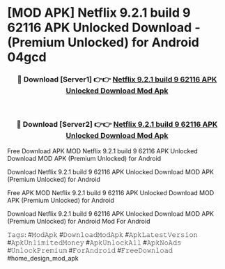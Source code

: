 # [MOD APK] Netflix 9.2.1 build 9 62116 APK Unlocked Download - (Premium Unlocked) for Android 04gcd



<div align="center">
<h3>🔴 Download [Server1] 👉👉 <a href="https://momento.my/?title=Netflix_9.2.1_build_9_62116_APK_Unlocked_Download">Netflix 9.2.1 build 9 62116 APK Unlocked Download Mod Apk</a></h3><br>

<h3>🔴 Download [Server2] 👉👉 <a href="https://momento.my/?title=Netflix_9.2.1_build_9_62116_APK_Unlocked_Download">Netflix 9.2.1 build 9 62116 APK Unlocked Download Mod Apk</a></h3>
</div>



Free Download APK MOD Netflix 9.2.1 build 9 62116 APK Unlocked Download MOD APK (Premium Unlocked) for Android

Download Netflix 9.2.1 build 9 62116 APK Unlocked Download MOD APK (Premium Unlocked) for Android

Free APK MOD Netflix 9.2.1 build 9 62116 APK Unlocked Download MOD APK (Premium Unlocked) for Android

Download Netflix 9.2.1 build 9 62116 APK Unlocked Download MOD APK (Premium Unlocked) for Android Mod For Android

𝚃𝚊𝚐𝚜: #𝙼𝚘𝚍𝙰𝚙𝚔 #𝙳𝚘𝚠𝚗𝚕𝚘𝚊𝚍𝙼𝚘𝚍𝙰𝚙𝚔 #𝙰𝚙𝚔𝙻𝚊𝚝𝚎𝚜𝚝𝚅𝚎𝚛𝚜𝚒𝚘𝚗 #𝙰𝚙𝚔𝚄𝚗𝚕𝚒𝚖𝚒𝚝𝚎𝚍𝙼𝚘𝚗𝚎𝚢 #𝙰𝚙𝚔𝚄𝚗𝚕𝚘𝚌𝚔𝙰𝚕𝚕 #𝙰𝚙𝚔𝙽𝚘𝙰𝚍𝚜 #𝚄𝚗𝚕𝚘𝚌𝚔𝙿𝚛𝚎𝚖𝚒𝚞𝚖 #𝙵𝚘𝚛𝙰𝚗𝚍𝚛𝚘𝚒𝚍 #𝙵𝚛𝚎𝚎𝙳𝚘𝚠𝚗𝚕𝚘𝚊𝚍 #home_design_mod_apk
